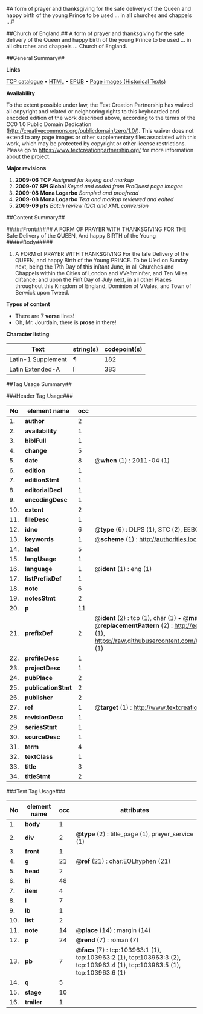 #A form of prayer and thanksgiving for the safe delivery of the Queen and happy birth of the young Prince to be used ... in all churches and chappels ...#

##Church of England.##
A form of prayer and thanksgiving for the safe delivery of the Queen and happy birth of the young Prince to be used ... in all churches and chappels ...
Church of England.

##General Summary##

**Links**

[TCP catalogue](http://www.ota.ox.ac.uk/tcp/)  • 
[HTML](http://tei.it.ox.ac.uk/tcp/Texts-HTML/free/A33/A33048.html)  • 
[EPUB](http://tei.it.ox.ac.uk/tcp/Texts-EPUB/free/A33/A33048.epub) • 
[Page images (Historical Texts)](https://historicaltexts.jisc.ac.uk/eebo-15585926e)

**Availability**

To the extent possible under law, the Text Creation Partnership has waived all copyright and related or neighboring rights to this keyboarded and encoded edition of the work described above, according to the terms of the CC0 1.0 Public Domain Dedication (http://creativecommons.org/publicdomain/zero/1.0/). This waiver does not extend to any page images or other supplementary files associated with this work, which may be protected by copyright or other license restrictions. Please go to https://www.textcreationpartnership.org/ for more information about the project.

**Major revisions**

1. __2009-06__ __TCP__ *Assigned for keying and markup*
1. __2009-07__ __SPi Global__ *Keyed and coded from ProQuest page images*
1. __2009-08__ __Mona Logarbo__ *Sampled and proofread*
1. __2009-08__ __Mona Logarbo__ *Text and markup reviewed and edited*
1. __2009-09__ __pfs__ *Batch review (QC) and XML conversion*

##Content Summary##

#####Front#####
A FORM OF PRAYER WITH THANKSGIVING FOR THE Safe Delivery of the QUEEN, And happy BIRTH of the Young 
#####Body#####

1. A FORM of PRAYER WITH THANKSGIVING For the ſafe Delivery of the QUEEN, and happy Birth of the Young PRINCE. To be Uſed on Sunday next, being the 17th Day of this inſtant June, in all Churches and Chappels within the Cities of London and VVeſtminſter, and Ten Miles diſtance; and upon the Firſt Day of July next, in all other Places throughout this Kingdom of England, Dominion of VVales, and Town of Berwick upon Tweed.

**Types of content**

  * There are 7 **verse** lines!
  * Oh, Mr. Jourdain, there is **prose** in there!

**Character listing**


|Text|string(s)|codepoint(s)|
|---|---|---|
|Latin-1 Supplement|¶|182|
|Latin Extended-A|ſ|383|

##Tag Usage Summary##

###Header Tag Usage###

|No|element name|occ|attributes|
|---|---|---|---|
|1.|__author__|2||
|2.|__availability__|1||
|3.|__biblFull__|1||
|4.|__change__|5||
|5.|__date__|8| @__when__ (1) : 2011-04 (1)|
|6.|__edition__|1||
|7.|__editionStmt__|1||
|8.|__editorialDecl__|1||
|9.|__encodingDesc__|1||
|10.|__extent__|2||
|11.|__fileDesc__|1||
|12.|__idno__|6| @__type__ (6) : DLPS (1), STC (2), EEBO-CITATION (1), OCLC (1), VID (1)|
|13.|__keywords__|1| @__scheme__ (1) : http://authorities.loc.gov/ (1)|
|14.|__label__|5||
|15.|__langUsage__|1||
|16.|__language__|1| @__ident__ (1) : eng (1)|
|17.|__listPrefixDef__|1||
|18.|__note__|6||
|19.|__notesStmt__|2||
|20.|__p__|11||
|21.|__prefixDef__|2| @__ident__ (2) : tcp (1), char (1)  •  @__matchPattern__ (2) : ([0-9\-]+):([0-9IVX]+) (1), (.+) (1)  •  @__replacementPattern__ (2) : http://eebo.chadwyck.com/downloadtiff?vid=$1&page=$2 (1), https://raw.githubusercontent.com/textcreationpartnership/Texts/master/tcpchars.xml#$1 (1)|
|22.|__profileDesc__|1||
|23.|__projectDesc__|1||
|24.|__pubPlace__|2||
|25.|__publicationStmt__|2||
|26.|__publisher__|2||
|27.|__ref__|1| @__target__ (1) : http://www.textcreationpartnership.org/docs/. (1)|
|28.|__revisionDesc__|1||
|29.|__seriesStmt__|1||
|30.|__sourceDesc__|1||
|31.|__term__|4||
|32.|__textClass__|1||
|33.|__title__|3||
|34.|__titleStmt__|2||


###Text Tag Usage###

|No|element name|occ|attributes|
|---|---|---|---|
|1.|__body__|1||
|2.|__div__|2| @__type__ (2) : title_page (1), prayer_service (1)|
|3.|__front__|1||
|4.|__g__|21| @__ref__ (21) : char:EOLhyphen (21)|
|5.|__head__|2||
|6.|__hi__|48||
|7.|__item__|4||
|8.|__l__|7||
|9.|__lb__|1||
|10.|__list__|2||
|11.|__note__|14| @__place__ (14) : margin (14)|
|12.|__p__|24| @__rend__ (7) : roman (7)|
|13.|__pb__|7| @__facs__ (7) : tcp:103963:1 (1), tcp:103963:2 (1), tcp:103963:3 (2), tcp:103963:4 (1), tcp:103963:5 (1), tcp:103963:6 (1)|
|14.|__q__|5||
|15.|__stage__|10||
|16.|__trailer__|1||
